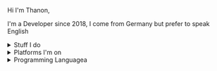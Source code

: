 Hi I'm Thanon, 

I'm a Developer since 2018, I come from Germany but prefer to speak English

<details>
  <summary>Stuff I do</summary>
  
  - discord / ts3 / WhatsApp bots in Java, Typescript and JavaScript
  
  - Websites in Html, JavaScript, typescript, css and React

  - Minecraft clients / servers / plugins / mods in Java
</details>

<details>
  <summary>Platforms I'm on</summary>
  
- <a href="https://g.dev/thanon">Google Developers</a>

- <a href="https://stackoverflow.com/users/22878052/thanon">Stack Overflow</a>

- <a href="https://discord.com/users/960946185768685618">Discord</a>

- <a href="https://twitch.tv/thanongaming">Twitch</a>

- <a href="https://www.youtube.com/@TTCallabout">Youtube</a>
</details>

<details>
  <summary>Programming Languagea</summary>
  
 - Java
 - Python
 - Html, css, JavaScript, Typescript
 
[![Top Languages](https://github-readme-stats-git-masterrstaa-rickstaa.vercel.app/api/top-langs/?username=ThanonC&layout=compact&theme=dark)](https://github.com/anuraghazra/github-readme-stats)

</details>
